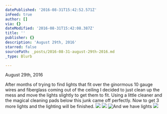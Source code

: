 ```yaml
---
datePublished: '2016-08-31T15:42:52.571Z'
inFeed: true
author: []
via: {}
dateModified: '2016-08-31T15:42:08.387Z'
title: ''
publisher: {}
description: 'August 29th, 2016'
starred: false
sourcePath: _posts/2016-08-31-august-29th-2016.md
_type: Blurb

---
```

August 29th, 2016

After months of trying to find lights that fit over the ginormous 10 gauge wires and fiberglass coming out of the ceiling I decided to just clean up the mess and move the lights slightly to get them to fit. Using a little cleaner and the magical cleaning pads below this junk came off perfectly. Now to get 3 more lights and the lighting will be finished.
![](https://imgflo.herokuapp.com/graph/2b2431f8e7ba7b0/8f658b520934fb1c21f038e2e4188781/croprotate.jpg?cropheight=3264&cropwidth=2448&degrees=-90&input=https%3A%2F%2Fthe-grid-user-content.s3-us-west-2.amazonaws.com%2F3e81d0e0-27e0-4305-a4d8-0a270e6e0b31.jpg&x=0&y=0)
![](https://s3-us-west-2.amazonaws.com/the-grid-img/p/70b27451ca9aaec86ba2a48964168cdd28ab193f.jpg)
![And we have lights](https://imgflo.herokuapp.com/graph/2b2431f8e7ba7b0/83538535a181170e565f77d58f055134/croprotate.jpg?cropheight=3264&cropwidth=2448&degrees=-90&input=https%3A%2F%2Fthe-grid-user-content.s3-us-west-2.amazonaws.com%2Fb202fc5b-7b3f-4ffb-92a1-87bdb78117c0.jpg&x=0&y=0)
![](https://imgflo.herokuapp.com/graph/2b2431f8e7ba7b0/1958f8aa700dc061b78f7f12c2b8a7c8/croprotate.jpg?cropheight=3264&cropwidth=2448&degrees=-90&input=https%3A%2F%2Fthe-grid-user-content.s3-us-west-2.amazonaws.com%2Fecf9f7ca-edf6-4aeb-97b1-97ffcedadffe.jpg&x=0&y=0)